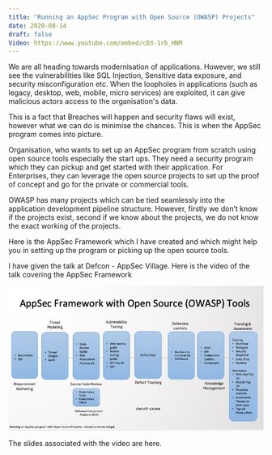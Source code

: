 ```yaml
---
title: "Running an AppSec Program with Open Source (OWASP) Projects"
date: 2020-08-14
draft: false
Video: https://www.youtube.com/embed/cD3-1rb_HNM
---
```


We are all heading towards modernisation of applications. However, we still see the vulnerabilities like SQL Injection, Sensitive data exposure, and security misconfiguration etc. When the loopholes  in applications (such as legacy, desktop, web, mobile, micro services) are exploited, it can give malicious actors access to the organisation's data. 

This is a fact that Breaches will happen and security flaws will exist, however what we can do is minimise the chances. This is when the AppSec program comes into picture.

Organisation, who wants to set up an AppSec program from scratch using open source tools especially the start ups. They need a security program which they can pickup and get started with their application.  For Enterprises, they can leverage the open source projects to set up the proof of concept and go for the private or commercial tools. 

OWASP has many projects which can be tied seamlessly into the application development pipeline structure. However, firstly we don’t know if the projects exist, second if we know about the projects, we do not know the exact working of the projects.

Here is the AppSec Framework which I have created and which might help you in setting up the program or picking up the open source tools.

I have given the talk at Defcon - AppSec Village. Here is the video of the talk covering the AppSec Framework

![runningappsecprogram](/images/appsecprogram.jpeg)

The slides associated with the video are here.


